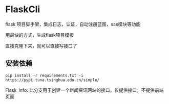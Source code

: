 # FlaskCli
flask 项目脚手架，集成日志，认证，自动注册蓝图，sas模块等功能

用最快的方式，生成flask项目模板

直接克隆下来，就可以直接写接口了

## 安装依赖
```angular2html
pip install -r requirements.txt -i https://pypi.tuna.tsinghua.edu.cn/simple/
```

Flask_Info:
此分支用于创建一个新闻资讯网站的接口，仅提供接口，不提供前端页面
